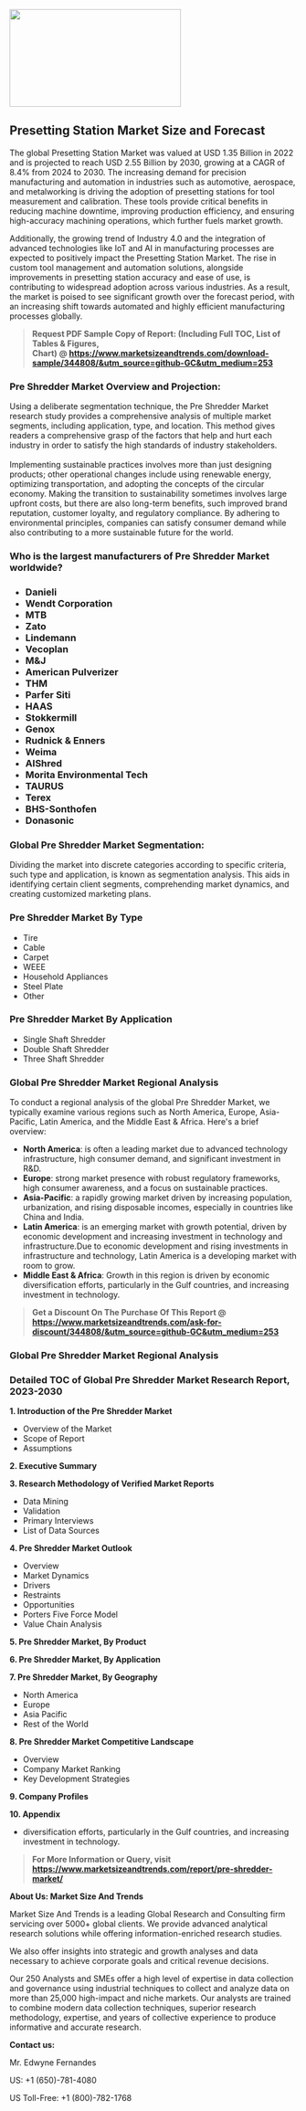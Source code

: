 <p><img class="alignnone size-medium wp-image-20088" src="https://ffe5etoiles.com/wp-content/uploads/2024/12/MST1-300x171.png" alt="" width="300" height="171" /></p><h2>Presetting Station Market Size and Forecast</h2><p>The global Presetting Station Market was valued at USD 1.35 Billion in 2022 and is projected to reach USD 2.55 Billion by 2030, growing at a CAGR of 8.4% from 2024 to 2030. The increasing demand for precision manufacturing and automation in industries such as automotive, aerospace, and metalworking is driving the adoption of presetting stations for tool measurement and calibration. These tools provide critical benefits in reducing machine downtime, improving production efficiency, and ensuring high-accuracy machining operations, which further fuels market growth.</p><p>Additionally, the growing trend of Industry 4.0 and the integration of advanced technologies like IoT and AI in manufacturing processes are expected to positively impact the Presetting Station Market. The rise in custom tool management and automation solutions, alongside improvements in presetting station accuracy and ease of use, is contributing to widespread adoption across various industries. As a result, the market is poised to see significant growth over the forecast period, with an increasing shift towards automated and highly efficient manufacturing processes globally.</p></p><blockquote id="" class=""><strong>Request PDF Sample Copy of Report: (Including Full TOC, List of Tables &amp; Figures, Chart)&nbsp;@&nbsp;<strong><a href="https://www.marketsizeandtrends.com/download-sample/344808/&utm_source=github-GC&utm_medium=253" target="_blank">https://www.marketsizeandtrends.com/download-sample/344808/&utm_source=github-GC&utm_medium=253</a></strong></strong></blockquote><h3 id="" class="">Pre Shredder Market&nbsp;Overview and Projection:</h3><p id="" class="">Using a deliberate segmentation technique, the Pre Shredder Market research study provides a comprehensive analysis of multiple market segments, including application, type, and location. This method gives readers a comprehensive grasp of the factors that help and hurt each industry in order to satisfy the high standards of industry stakeholders. <br /> <br />Implementing sustainable practices involves more than just designing products; other operational changes include using renewable energy, optimizing transportation, and adopting the concepts of the circular economy. Making the transition to sustainability sometimes involves large upfront costs, but there are also long-term benefits, such improved brand reputation, customer loyalty, and regulatory compliance. By adhering to environmental principles, companies can satisfy consumer demand while also contributing to a more sustainable future for the world.</p><h3 id="" class="">Who is the largest manufacturers of&nbsp;Pre Shredder Market worldwide?</h3><h3 class=""><p><ul><li>Danieli </li><li> Wendt Corporation </li><li> MTB </li><li> Zato </li><li> Lindemann </li><li> Vecoplan </li><li> M&J </li><li> American Pulverizer </li><li> THM </li><li> Parfer Siti </li><li> HAAS </li><li> Stokkermill </li><li> Genox </li><li> Rudnick & Enners </li><li> Weima </li><li> AIShred </li><li> Morita Environmental Tech </li><li> TAURUS </li><li> Terex </li><li> BHS-Sonthofen </li><li> Donasonic</li></ul></p></h3><h3 id="" class="">Global&nbsp;Pre Shredder Market Segmentation:</h3><p id="" class="">Dividing the market into discrete categories according to specific criteria, such type and application, is known as segmentation analysis. This aids in identifying certain client segments, comprehending market dynamics, and creating customized marketing plans.</p><h3 id="" class="">Pre Shredder Market&nbsp;By Type</h3><p><p><ul><li>Tire</li><li> Cable</li><li> Carpet</li><li> WEEE</li><li> Household Appliances</li><li> Steel Plate</li><li> Other</p></li></ul></p></p><h3 id="" class="">Pre Shredder Market&nbsp;By Application</h3><p class=""><p><ul><li>Single Shaft Shredder</li><li> Double Shaft Shredder</li><li> Three Shaft Shredder</li></ul></p></p><h3 id="" class="">Global Pre Shredder Market Regional Analysis</h3><p id="" class="">To conduct a regional analysis of the global Pre Shredder Market, we typically examine various regions such as North America, Europe, Asia-Pacific, Latin America, and the Middle East &amp; Africa. Here's a brief overview:</p><ul><li><strong>North America</strong>: is often a leading market due to advanced technology infrastructure, high consumer demand, and significant investment in R&amp;D.</li><li><strong>Europe</strong>: strong market presence with robust regulatory frameworks, high consumer awareness, and a focus on sustainable practices.</li><li><strong>Asia-Pacific</strong>: a rapidly growing market driven by increasing population, urbanization, and rising disposable incomes, especially in countries like China and India.</li><li><strong>Latin America</strong>: is an emerging market with growth potential, driven by economic development and increasing investment in technology and infrastructure.Due to economic development and rising investments in infrastructure and technology, Latin America is a developing market with room to grow.</li><li><strong>Middle East &amp; Africa</strong>: Growth in this region is driven by economic diversification efforts, particularly in the Gulf countries, and increasing investment in technology.</li></ul><blockquote id="" class=""><strong>Get a Discount On The Purchase Of This Report @ <strong><a href="https://www.marketsizeandtrends.com/ask-for-discount/344808/&utm_source=github-GC&utm_medium=253" target="_blank">https://www.marketsizeandtrends.com/ask-for-discount/344808/&utm_source=github-GC&utm_medium=253</a></strong></strong></blockquote><h3 id="" class="">Global Pre Shredder Market Regional Analysis</h3><h3 id="" class="">Detailed TOC of Global Pre Shredder Market Research Report, 2023-2030</h3><p id="" class=""><strong>1. Introduction of the Pre Shredder Market</strong></p><ul><li>Overview of the Market</li><li>Scope of Report</li><li>Assumptions</li></ul><p id="" class=""><strong>2. Executive Summary</strong></p><p id="" class=""><strong>3. Research Methodology of Verified Market Reports</strong></p><ul><li>Data Mining</li><li>Validation</li><li>Primary Interviews</li><li>List of Data Sources</li></ul><p id="" class=""><strong>4. Pre Shredder Market Outlook</strong></p><ul><li>Overview</li><li>Market Dynamics</li><li>Drivers</li><li>Restraints</li><li>Opportunities</li><li>Porters Five Force Model</li><li>Value Chain Analysis</li></ul><p id="" class=""><strong>5. Pre Shredder Market, By Product</strong></p><p id="" class=""><strong>6. Pre Shredder Market, By Application</strong></p><p id="" class=""><strong>7. Pre Shredder Market, By Geography</strong></p><ul><li>North America</li><li>Europe</li><li>Asia Pacific</li><li>Rest of the World</li></ul><p id="" class=""><strong>8. Pre Shredder Market Competitive Landscape</strong></p><ul><li>Overview</li><li>Company Market Ranking</li><li>Key Development Strategies</li></ul><p id="" class=""><strong>9. Company Profiles</strong></p><p id="" class=""><strong>10. Appendix</strong></p><ul><li>diversification efforts, particularly in the Gulf countries, and increasing investment in technology.</li></ul><blockquote id="" class=""><strong>For More Information or Query, visit <strong><strong><a href="https://www.marketsizeandtrends.com/report/pre-shredder-market/" target="_blank">https://www.marketsizeandtrends.com/report/pre-shredder-market/</a></strong></strong></strong></blockquote><p id="" class=""><strong>About Us: Market Size And Trends</strong></p><p id="" class="">Market Size And Trends is a leading Global Research and Consulting firm servicing over 5000+ global clients. We provide advanced analytical research solutions while offering information-enriched research studies.</p><p id="" class="">We also offer insights into strategic and growth analyses and data necessary to achieve corporate goals and critical revenue decisions.</p><p id="" class="">Our 250 Analysts and SMEs offer a high level of expertise in data collection and governance using industrial techniques to collect and analyze data on more than 25,000 high-impact and niche markets. Our analysts are trained to combine modern data collection techniques, superior research methodology, expertise, and years of collective experience to produce informative and accurate research.</p><p id="" class=""><strong>Contact us:</strong></p><p id="" class="">Mr. Edwyne Fernandes</p><p id="" class="">US: +1 (650)-781-4080</p><p id="" class="">US Toll-Free: +1 (800)-782-1768</p>
